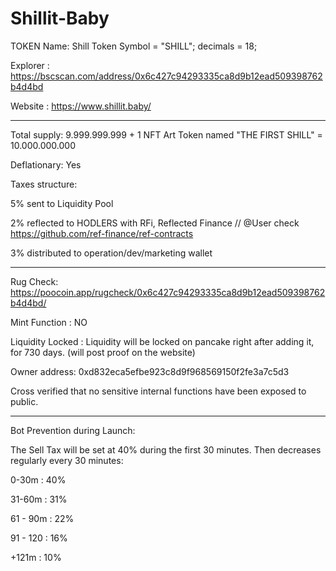 # Shillit-Baby

TOKEN Name: Shill Token 
Symbol = "SHILL"; decimals = 18;

Explorer : https://bscscan.com/address/0x6c427c94293335ca8d9b12ead509398762b4d4bd

Website : https://www.shillit.baby/

-------------------------------

Total supply: 9.999.999.999 + 1 NFT Art Token named "THE FIRST SHILL" = 10.000.000.000

Deflationary: Yes

Taxes structure:

5% sent to Liquidity Pool

2% reflected to HODLERS with RFi, Reflected Finance // @User check https://github.com/ref-finance/ref-contracts

3% distributed to operation/dev/marketing wallet 

-------------------------------

Rug Check: https://poocoin.app/rugcheck/0x6c427c94293335ca8d9b12ead509398762b4d4bd/

Mint Function : NO

Liquidity Locked : Liquidity will be locked on pancake right after adding it, for 730 days. (will post proof on the website)

Owner address: 0xd832eca5efbe923c8d9f968569150f2fe3a7c5d3

Cross verified that no sensitive internal functions have been exposed to public.

-------------------------------

Bot Prevention during Launch:

The Sell Tax will be set at 40% during the first 30 minutes.
Then decreases regularly every 30 minutes:

0-30m : 40%

31-60m : 31%

61 - 90m : 22%

91 - 120 : 16%

+121m : 10%
